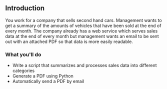 ## Introduction
You work for a company that sells second hand cars. Management wants to get a summary of the amounts of vehicles that 
have been sold at the end of every month. The company already has a web service which serves sales data at the end of 
every month but management wants an email to be sent out with an attached PDF so that data is more easily readable.

### What you'll do
- Write a script that summarizes and processes sales data into different categories
- Generate a PDF using Python
- Automatically send a PDF by email
